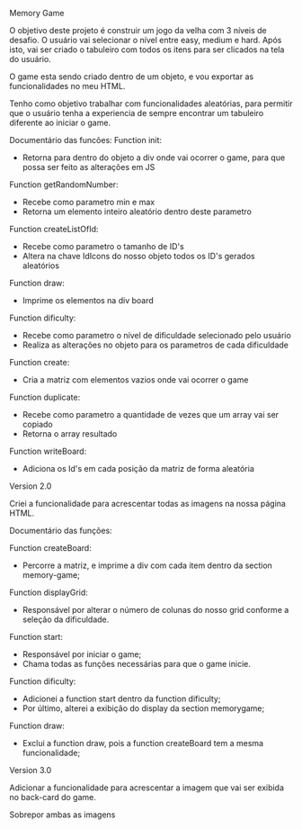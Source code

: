 Memory Game

O objetivo deste projeto é construir um jogo da velha com 3 níveis de desafio. O usuário vai selecionar o nível entre easy, medium e hard. Após isto, vai ser criado o tabuleiro com todos os itens para ser clicados na tela do usuário.

O game esta sendo criado dentro de um objeto, e vou exportar as funcionalidades no meu HTML.

Tenho como objetivo trabalhar com funcionalidades aleatórias, para permitir que o usuário tenha a experiencia de sempre encontrar um tabuleiro diferente ao iniciar o game.

Documentário das funcões:
Function init:
- Retorna para dentro do objeto a div onde vai ocorrer o game, para que possa ser feito as alterações em JS

Function getRandomNumber:
- Recebe como parametro min e max
- Retorna um elemento inteiro aleatório dentro deste parametro

Function createListOfId:
- Recebe como parametro o tamanho de ID's 
- Altera na chave IdIcons do nosso objeto todos os ID's gerados aleatórios 

Function draw:
- Imprime os elementos na div board

Function dificulty:
- Recebe como parametro o nível de dificuldade selecionado pelo usuário
- Realiza as alterações no objeto para os parametros de cada dificuldade

Function create:
- Cria a matriz com elementos vazios onde vai ocorrer o game

Function duplicate:
- Recebe como parametro a quantidade de vezes que um array vai ser copiado
- Retorna o array resultado

Function writeBoard:
- Adiciona os Id's em cada posição da matriz de forma aleatória

Version 2.0

Criei a funcionalidade para acrescentar todas as imagens na nossa página HTML.

Documentário das funções:

Function createBoard:
- Percorre a matriz, e imprime a div com cada item dentro da section memory-game;

Function displayGrid:
- Responsável por alterar o número de colunas do nosso grid conforme a seleção da dificuldade.

Function start:
- Responsável por iniciar o game;
- Chama todas as funções necessárias para que o game inicie.

Function dificulty:
- Adicionei a function start dentro da function dificulty;
- Por último, alterei a exibição do display da section memorygame;

Function draw:
- Exclui a function draw, pois a function createBoard tem a mesma funcionalidade;

Version 3.0

Adicionar a funcionalidade para acrescentar a imagem que vai ser exibida no back-card do game.

Sobrepor ambas as imagens